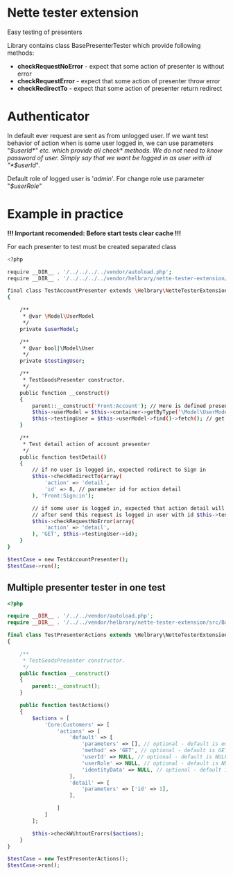# Nette tester extension

Easy testing of presenters

Library contains class BasePresenterTester which provide following methods:

- **checkRequestNoError** - expect that some action of presenter is without error
- **checkRequestError** - expect that some action of presenter throw error
- **checkRedirectTo** - expect that some action of presenter return redirect

# Authenticator

In default ever request are sent as from unlogged user. If we want test behavior of action when is some user logged in, we can use parameters "*$userId*" etc. which provide all check* methods. We do not need to know password of user. Simply say that we want be logged in as user with id "*$userId*".

Default role of logged user is '*admin*'. For change role use parameter "*$userRole*"

# Example in practice

**!!! Important recomended: Before start tests clear cache !!!**

For each presenter to test must be created separated class

```sh
<?php

require __DIR__ . '/../../../../vendor/autoload.php';
require __DIR__ . '/../../../../vendor/helbrary/nette-tester-extension/src/BasePresenterTester.php';

final class TestAccountPresenter extends \Helbrary\NetteTesterExtension\BasePresenterTester
{

	/**
	 * @var \Model\UserModel
	 */
	private $userModel;

	/**
	 * @var bool|\Model\User
	 */
	private $testingUser;

	/**
	 * TestGoodsPresenter constructor.
	 */
	public function __construct()
	{
		parent::__construct('Front:Account'); // Here is defined presenter which we want test
		$this->userModel = $this->container->getByType('\Model\UserModel');
		$this->testingUser = $this->userModel->find()->fetch(); // get some user from db
	}

	/**
	 * Test detail action of account presenter
	 */
	public function testDetail()
	{
		// if no user is logged in, expected redirect to Sign in
		$this->checkRedirectTo(array(
			'action' => 'detail',
			'id' => 8, // parameter id for action detail
		), 'Front:Sign:in');

		// if some user is logged in, expected that action detail will be render without error
		// after send this request is logged in user with id $this->testingUser->id
		$this->checkRequestNoError(array(
			'action' => 'detail',
		), 'GET', $this->testingUser->id);
	}
}

$testCase = new TestAccountPresenter();
$testCase->run();
```

## Multiple presenter tester in one test

```php
<?php

require __DIR__ . '/../../vendor/autoload.php';
require __DIR__ . '/../../vendor/helbrary/nette-tester-extension/src/BasePresenterTester.php';

final class TestPresenterActions extends \Helbrary\NetteTesterExtension\BaseMultiPresenterTester
{

    /**
     * TestGoodsPresenter constructor.
     */
    public function __construct()
    {
        parent::__construct();
    }

    public function testActions()
    {
        $actions = [
            'Core:Customers' => [
                'actions' => [
                    'default' => [
                        'parameters' => [], // optional - default is empty array
                        'method' => 'GET', // optional - default is GET
                        'userId' => NULL, // optional - default is NULL
                        'userRole' => NULL, // optional - default is NULL
                        'identityData' => NULL, // optional - default is NULL
                    ],
                    'detail' => [
                        'parameters' => ['id' => 1],
                    ],

                ]
            ]
        ];

        $this->checkWihtoutErorrs($actions);
    }
}

$testCase = new TestPresenterActions();
$testCase->run();
```

